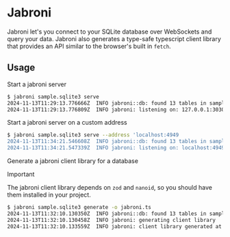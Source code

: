 # Jabroni

Jabroni let's you connect to your SQLite database over WebSockets and query your data. Jabroni also generates a type-safe typescript client library that provides an API similar to the browser's built in `fetch`.

## Usage

Start a jabroni server

```bash
$ jabroni sample.sqlite3 serve
2024-11-13T11:29:13.776666Z  INFO jabroni::db: found 13 tables in sample.sqlite3
2024-11-13T11:29:13.776809Z  INFO jabroni: listening on: 127.0.0.1:3030
```

Start a jabroni server on a custom address

```bash
$ jabroni sample.sqlite3 serve --address 'localhost:4949
2024-11-13T11:34:21.546608Z  INFO jabroni::db: found 13 tables in sample.sqlite3
2024-11-13T11:34:21.547339Z  INFO jabroni: listening on: localhost:4949
```

Generate a jabroni client library for a database

> [!IMPORTANT]
> The jabroni client library depends on `zod` and `nanoid`, so you should have them installed in your project.

```bash
$ jabroni sample.sqlite3 generate -o jabroni.ts
2024-11-13T11:32:10.130350Z  INFO jabroni::db: found 13 tables in sample.sqlite3
2024-11-13T11:32:10.130458Z  INFO jabroni: generating client library
2024-11-13T11:32:10.133559Z  INFO jabroni: client library generated at jabroni.ts
```
